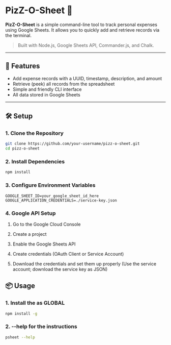 # PizZ-O-Sheet 🧾

**PizZ-O-Sheet** is a simple command-line tool to track personal expenses using Google Sheets. It allows you to quickly add and retrieve records via the terminal.

> Built with Node.js, Google Sheets API, Commander.js, and Chalk.

---

## 🚀 Features

- Add expense records with a UUID, timestamp, description, and amount
- Retrieve (peek) all records from the spreadsheet
- Simple and friendly CLI interface
- All data stored in Google Sheets

---

## 🛠️ Setup

### 1. Clone the Repository

```bash
git clone https://github.com/your-username/pizz-o-sheet.git
cd pizz-o-sheet
```

### 2. Install Dependencies

```bash
npm install
```

### 3. Configure Environment Variables
```.env
GOOGLE_SHEET_ID=your_google_sheet_id_here
GOOGLE_APPLICATION_CREDENTIALS=./service-key.json
```

### 4. Google API Setup

1. Go to the Google Cloud Console

2. Create a project

3. Enable the Google Sheets API

4. Create credentials (OAuth Client or Service Account)

5. Download the credentials and set them up properly (Use the service account; download the service key as JSON)

## 📦 Usage

### 1. Install the as GLOBAL
```bash
npm install -g
```

### 2. --help for the instructions
```bash
psheet --help
```
